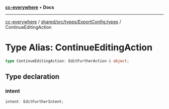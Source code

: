 [**cc-everywhere**](../../../../../index.md) • **Docs**

***

[cc-everywhere](../../../../../index.md) / [shared/src/types/ExportConfig.types](../index.md) / ContinueEditingAction

# Type Alias: ContinueEditingAction

```ts
type ContinueEditingAction: EditFurtherAction & object;
```

## Type declaration

### intent

```ts
intent: EditFurtherIntent;
```
